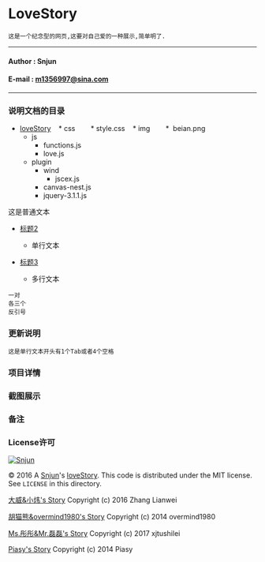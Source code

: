 
LoveStory
=========
`这是一个纪念型的网页,这要对自己爱的一种展示,简单明了.`

******
#### Author : Snjun
#### E-mail : m1356997@sina.com
*******

### 说明文档的目录
* [loveStory](#更新说明)
    * css
        *  style.css
    * img
        *  beian.png
    * js
        *  functions.js
        *  love.js
    * plugin
        *  wind
           * jscex.js
        *  canvas-nest.js
        *  jquery-3.1.1.js

这是普通文本
* [标题2](#项目详情)
    * 单行文本
    
* [标题3](#备注)
    * 多行文本

[](#就是多个单行文本写法或者还有如下写法)
```
一对
各三个
反引号
```

### 更新说明
    这是单行文本开头有1个Tab或者4个空格
### 项目详情
[](#包含上面目录所有项的详情)

### 截图展示

### 备注
[](#注意事项)

### License许可

[![Snjun](https://img.shields.io/travis/rust-lang/rust.svg)](http://snjun.me/)

© 2016 A [Snjun](http://snjun.me/)'s [loveStory](http://snjun.me/love).  This code is distributed under the MIT license. See `LICENSE` in this directory.

[大威&小炜's Story](http://tianji.me/love/) Copyright (c) 2016 Zhang Lianwei

[胡猫熊&overmind1980's Story](http://oeasy.org/love/) Copyright (c) 2014 overmind1980

[Ms.彤彤&Mr.磊磊's Story](http://lovestory.xjtushilei.com/) Copyright (c) 2017 xjtushilei

[Piasy's Story](http://piasy.github.io/LoveStory/) Copyright (c) 2014 Piasy
